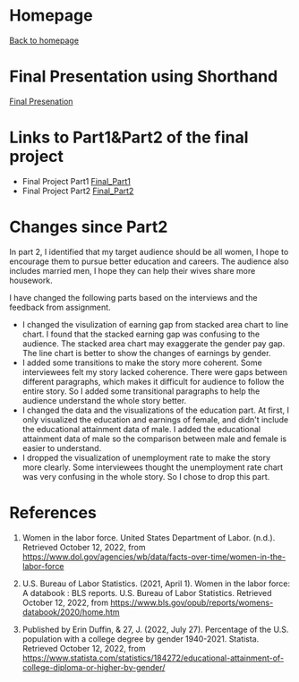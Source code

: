 # Homepage
[Back to homepage](https://ziqizhong98.github.io/Portforlio/)

# Final Presentation using Shorthand
[Final Presenation](https://preview.shorthand.com/ykXpxUgDPfVS0y6K)

# Links to Part1&Part2 of the final project
- Final Project Part1
[Final_Part1](/Final_Part1.md)
- Final Project Part2
[Final_Part2](/Final_Part2.md)
# Changes since Part2
In part 2, I identified that my target audience should be all women, I hope to encourage them to pursue better education and careers. The audience also includes married men, I hope they can help their wives share more housework.

I have changed the following parts based on the interviews and the feedback from assignment.
- I changed the visulization of earning gap from stacked area chart to line chart. I found that the stacked earning gap was confusing to the audience. The stacked area chart may exaggerate the gender pay gap. The line chart is better to show the changes of earnings by gender.
- I added some transitions to make the story more coherent. Some interviewees felt my story lacked coherence. There were gaps between different paragraphs, which makes it difficult for audience to follow the entire story. So I added some transitional paragraphs to help the audience understand the whole story better.
- I changed the data and the visualizations of the education part. At first, I only visualized the education and earnings of female, and didn't include the educational attainment data of male. I added the educational attainment data of male so the comparison between male and female is easier to understand.
- I dropped the visualization of unemployment rate to make the story more clearly. Some interviewees thought the unemployment rate chart was very confusing in the whole story. So I chose to drop this part.


# References
1. Women in the labor force. United States Department of Labor. (n.d.). Retrieved October 12, 2022, from https://www.dol.gov/agencies/wb/data/facts-over-time/women-in-the-labor-force

2. U.S. Bureau of Labor Statistics. (2021, April 1). Women in the labor force: A databook : BLS reports. U.S. Bureau of Labor Statistics. Retrieved October 12, 2022, from https://www.bls.gov/opub/reports/womens-databook/2020/home.htm

3. Published by Erin Duffin, &amp; 27, J. (2022, July 27). Percentage of the U.S. population with a college degree by gender 1940-2021. Statista. Retrieved October 12, 2022, from https://www.statista.com/statistics/184272/educational-attainment-of-college-diploma-or-higher-by-gender/

